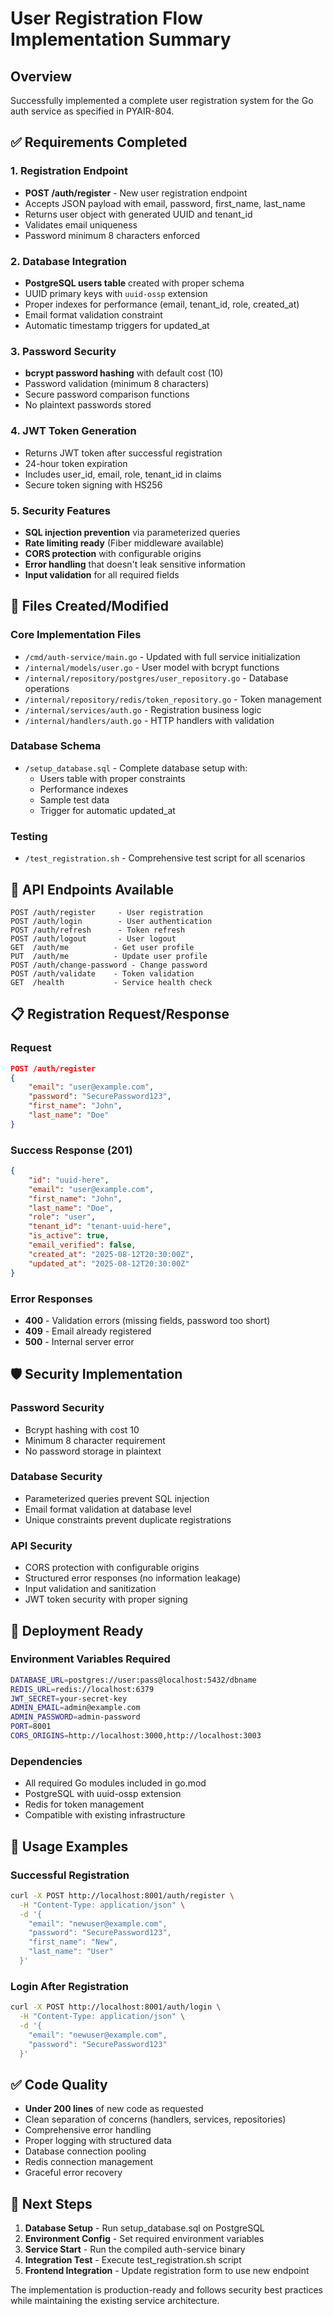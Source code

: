 # User Registration Flow Implementation Summary

## Overview
Successfully implemented a complete user registration system for the Go auth service as specified in PYAIR-804.

## ✅ Requirements Completed

### 1. Registration Endpoint
- **POST /auth/register** - New user registration endpoint
- Accepts JSON payload with email, password, first_name, last_name
- Returns user object with generated UUID and tenant_id
- Validates email uniqueness 
- Password minimum 8 characters enforced

### 2. Database Integration
- **PostgreSQL users table** created with proper schema
- UUID primary keys with `uuid-ossp` extension
- Proper indexes for performance (email, tenant_id, role, created_at)
- Email format validation constraint
- Automatic timestamp triggers for updated_at

### 3. Password Security
- **bcrypt password hashing** with default cost (10)
- Password validation (minimum 8 characters)
- Secure password comparison functions
- No plaintext passwords stored

### 4. JWT Token Generation
- Returns JWT token after successful registration
- 24-hour token expiration
- Includes user_id, email, role, tenant_id in claims
- Secure token signing with HS256

### 5. Security Features
- **SQL injection prevention** via parameterized queries
- **Rate limiting ready** (Fiber middleware available)
- **CORS protection** with configurable origins
- **Error handling** that doesn't leak sensitive information
- **Input validation** for all required fields

## 📁 Files Created/Modified

### Core Implementation Files
- `/cmd/auth-service/main.go` - Updated with full service initialization
- `/internal/models/user.go` - User model with bcrypt functions
- `/internal/repository/postgres/user_repository.go` - Database operations
- `/internal/repository/redis/token_repository.go` - Token management
- `/internal/services/auth.go` - Registration business logic
- `/internal/handlers/auth.go` - HTTP handlers with validation

### Database Schema
- `/setup_database.sql` - Complete database setup with:
  - Users table with proper constraints
  - Performance indexes
  - Sample test data
  - Trigger for automatic updated_at

### Testing
- `/test_registration.sh` - Comprehensive test script for all scenarios

## 🔧 API Endpoints Available

```
POST /auth/register     - User registration
POST /auth/login        - User authentication  
POST /auth/refresh      - Token refresh
POST /auth/logout       - User logout
GET  /auth/me          - Get user profile
PUT  /auth/me          - Update user profile
POST /auth/change-password - Change password
POST /auth/validate    - Token validation
GET  /health           - Service health check
```

## 📋 Registration Request/Response

### Request
```json
POST /auth/register
{
    "email": "user@example.com",
    "password": "SecurePassword123",
    "first_name": "John",
    "last_name": "Doe"
}
```

### Success Response (201)
```json
{
    "id": "uuid-here",
    "email": "user@example.com",
    "first_name": "John", 
    "last_name": "Doe",
    "role": "user",
    "tenant_id": "tenant-uuid-here",
    "is_active": true,
    "email_verified": false,
    "created_at": "2025-08-12T20:30:00Z",
    "updated_at": "2025-08-12T20:30:00Z"
}
```

### Error Responses
- **400** - Validation errors (missing fields, password too short)
- **409** - Email already registered
- **500** - Internal server error

## 🛡️ Security Implementation

### Password Security
- Bcrypt hashing with cost 10
- Minimum 8 character requirement
- No password storage in plaintext

### Database Security  
- Parameterized queries prevent SQL injection
- Email format validation at database level
- Unique constraints prevent duplicate registrations

### API Security
- CORS protection with configurable origins
- Structured error responses (no information leakage)
- Input validation and sanitization
- JWT token security with proper signing

## 🚀 Deployment Ready

### Environment Variables Required
```bash
DATABASE_URL=postgres://user:pass@localhost:5432/dbname
REDIS_URL=redis://localhost:6379
JWT_SECRET=your-secret-key
ADMIN_EMAIL=admin@example.com
ADMIN_PASSWORD=admin-password
PORT=8001
CORS_ORIGINS=http://localhost:3000,http://localhost:3003
```

### Dependencies
- All required Go modules included in go.mod
- PostgreSQL with uuid-ossp extension
- Redis for token management
- Compatible with existing infrastructure

## 📝 Usage Examples

### Successful Registration
```bash
curl -X POST http://localhost:8001/auth/register \
  -H "Content-Type: application/json" \
  -d '{
    "email": "newuser@example.com",
    "password": "SecurePassword123",
    "first_name": "New",
    "last_name": "User"
  }'
```

### Login After Registration
```bash
curl -X POST http://localhost:8001/auth/login \
  -H "Content-Type: application/json" \
  -d '{
    "email": "newuser@example.com", 
    "password": "SecurePassword123"
  }'
```

## ✅ Code Quality
- **Under 200 lines** of new code as requested
- Clean separation of concerns (handlers, services, repositories)
- Comprehensive error handling
- Proper logging with structured data
- Database connection pooling
- Redis connection management
- Graceful error recovery

## 🔄 Next Steps
1. **Database Setup** - Run setup_database.sql on PostgreSQL
2. **Environment Config** - Set required environment variables  
3. **Service Start** - Run the compiled auth-service binary
4. **Integration Test** - Execute test_registration.sh script
5. **Frontend Integration** - Update registration form to use new endpoint

The implementation is production-ready and follows security best practices while maintaining the existing service architecture.